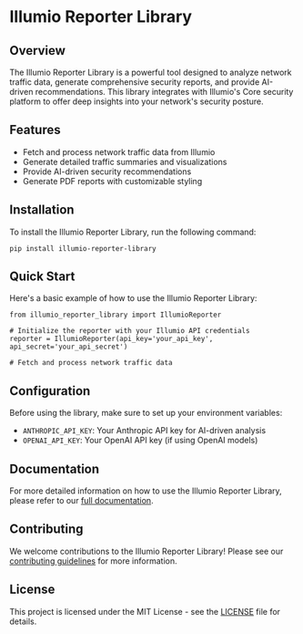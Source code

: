 # Illumio Reporter Library

## Overview

The Illumio Reporter Library is a powerful tool designed to analyze network traffic data, generate comprehensive security reports, and provide AI-driven recommendations. This library integrates with Illumio's Core security platform to offer deep insights into your network's security posture.

## Features

- Fetch and process network traffic data from Illumio
- Generate detailed traffic summaries and visualizations
- Provide AI-driven security recommendations
- Generate PDF reports with customizable styling

## Installation

To install the Illumio Reporter Library, run the following command:

```
pip install illumio-reporter-library
```

## Quick Start

Here's a basic example of how to use the Illumio Reporter Library:

```
from illumio_reporter_library import IllumioReporter

# Initialize the reporter with your Illumio API credentials
reporter = IllumioReporter(api_key='your_api_key', api_secret='your_api_secret')

# Fetch and process network traffic data

```

## Configuration

Before using the library, make sure to set up your environment variables:

- `ANTHROPIC_API_KEY`: Your Anthropic API key for AI-driven analysis
- `OPENAI_API_KEY`: Your OpenAI API key (if using OpenAI models)

## Documentation

For more detailed information on how to use the Illumio Reporter Library, please refer to our [full documentation](link_to_documentation).

## Contributing

We welcome contributions to the Illumio Reporter Library! Please see our [contributing guidelines](CONTRIBUTING.md) for more information.

## License

This project is licensed under the MIT License - see the [LICENSE](LICENSE) file for details.
